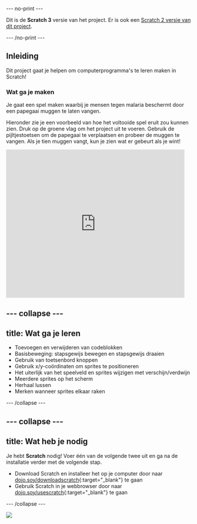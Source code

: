--- no-print ---

Dit is de **Scratch 3** versie van het project. Er is ook een [Scratch 2 versie van dit project](https://projects.raspberrypi.org/nl-NL/projects/cd-sebento-scratch-1-scratch2).

--- /no-print ---

## Inleiding

Dit project gaat je helpen om computerprogramma's te leren maken in Scratch!

### Wat ga je maken

Je gaat een spel maken waarbij je mensen tegen malaria beschermt door een papegaai muggen te laten vangen.

Hieronder zie je een voorbeeld van hoe het voltooide spel eruit zou kunnen zien. Druk op de groene vlag om het project uit te voeren. Gebruik de pijltjestoetsen om de papegaai te verplaatsen en probeer de muggen te vangen. Als je tien muggen vangt, kun je zien wat er gebeurt als je wint!

<div class="scratch-preview">
  <iframe allowtransparency="true" width="485" height="402" src="https://scratch.mit.edu/projects/embed/215534725/?autostart=false" frameborder="0"></iframe>
</div>

--- collapse ---
---
title: Wat ga je leren
---

* Toevoegen en verwijderen van codeblokken
* Basisbeweging: stapsgewijs bewegen en stapsgewijs draaien
* Gebruik van toetsenbord knoppen
* Gebruik x/y-coördinaten om sprites te positioneren
* Het uiterlijk van het speelveld en sprites wijzigen met verschijn/verdwijn
* Meerdere sprites op het scherm
* Herhaal lussen
* Merken wanneer sprites elkaar raken

--- /collapse ---

--- collapse ---
---
title: Wat heb je nodig
---

Je hebt **Scratch** nodig! Voer één van de volgende twee uit en ga na de installatie verder met de volgende stap.

+ Download Scratch en installeer het op je computer door naar [dojo.soy/downloadscratch](http://dojo.soy/downloadscratch){:target="_blank"} te gaan
+ Gebruik Scratch in je webbrowser door naar [dojo.soy/usescratch](http://dojo.soy/usescratch){:target="_blank"} te gaan

--- /collapse ---

![](https://code.org/api/hour/begin_rpi_mosquito.png)